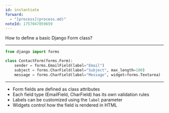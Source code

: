 ```yaml
---
id: instantiate
forward:
  - "[process](process.md)"
noteId: 1757047059659
---
```


How to define a basic Django Form class?

---

```python
from django import forms

class ContactForm(forms.Form):
    sender = forms.EmailField(label="Email")
    subject = forms.CharField(label="Subject", max_length=100)
    message = forms.CharField(label="Message", widget=forms.Textarea)
```

---

- Form fields are defined as class attributes
- Each field type (EmailField, CharField) has its own validation rules
- Labels can be customized using the `label` parameter
- Widgets control how the field is rendered in HTML
